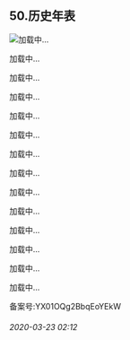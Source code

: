 ## 50.历史年表


![](https://pic3.zhimg.com/v2-cd62599c2767549f71c9a2b373e17a17_r.webp)加载中...



  


![]()加载中...




![]()加载中...




![]()加载中...




![]()加载中...




![]()加载中...




![]()加载中...




![]()加载中...




![]()加载中...




![]()加载中...




![]()加载中...




![]()加载中...




![]()加载中...




![]()加载中...




备案号:YX01OQg2BbqEoYEkW


###### 2020-03-23 02:12

